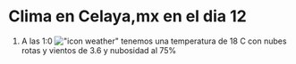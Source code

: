 # Clima en Celaya,mx en el dia 12

1. A las 1:0 !["icon weather"](http://openweathermap.org/img/w/04n.png) tenemos una temperatura de 18 C con nubes rotas y  vientos de 3.6 y nubosidad al 75%
